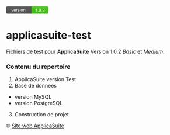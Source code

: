 [![Version](https://github.com/applicasuite/applicasuite-test/blob/master/img/badge_version_102a.png)](http://www.applicasuite.com)

# applicasuite-test
Fichiers de test pour **ApplicaSuite**
Version 1.0.2 _Basic_ et _Medium_.

### Contenu du repertoire
1. ApplicaSuite version Test
2. Base de donnees
  * version MySQL
  * version PostgreSQL
3. Construction de projet

:globe_with_meridians:  [Site web ApplicaSuite](http://www.applicasuite.com)
